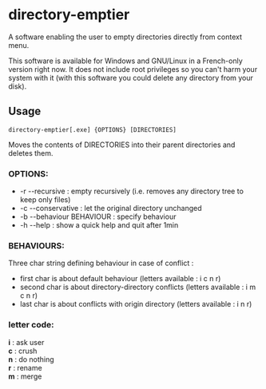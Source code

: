 # directory-emptier
A software enabling the user to empty directories directly from context menu.

This software is available for Windows and GNU/Linux in a French-only version right now. It does not include root privileges so you can't harm your system with it (with this software you could delete any directory from your disk).

## Usage

```
directory-emptier[.exe] {OPTIONS} [DIRECTORIES]
```
Moves the contents of DIRECTORIES into their parent directories and deletes them.

### OPTIONS:
* -r --recursive : empty recursively (i.e. removes any directory tree to keep only files)
* -c --conservative : let the original directory unchanged
* -b --behaviour BEHAVIOUR : specify behaviour
* -h --help : show a quick help and quit after 1min

### BEHAVIOURS:
Three char string defining behaviour in case of conflict :
* first char is about default behaviour (letters available : i c n r)
* second char is about directory-directory conflicts (letters available : i m c n r)
* last char is about conflicts with origin directory (letters available : i n r)

### letter code:
**i** : ask user  
**c** : crush  
**n** : do nothing  
**r** : rename  
**m** : merge

